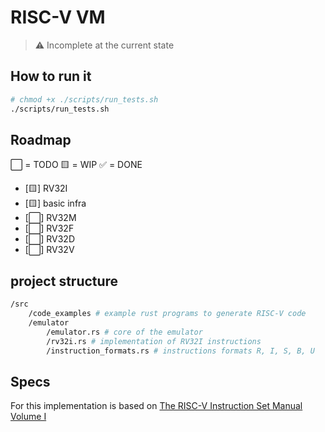 # RISC-V VM


> :warning: Incomplete at the current state

## How to run it

```bash
# chmod +x ./scripts/run_tests.sh
./scripts/run_tests.sh
```

## Roadmap

⬜️ = TODO
🟨 = WIP
✅ = DONE

* [🟨] RV32I
* [🟨] basic infra
* [⬜️] RV32M
* [⬜️] RV32F
* [⬜️] RV32D
* [⬜️] RV32V


## project structure

```bash
/src
	/code_examples # example rust programs to generate RISC-V code
	/emulator
		/emulator.rs # core of the emulator
		/rv32i.rs # implementation of RV32I instructions
		/instruction_formats.rs	# instructions formats R, I, S, B, U
```

## Specs

For this implementation is based on [The RISC-V Instruction Set Manual Volume I](https://drive.google.com/file/d/1uviu1nH-tScFfgrovvFCrj7Omv8tFtkp/view)
